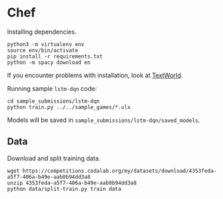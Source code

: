 # Chef


Installing dependencies.
```
python3 -m virtualenv env
source env/bin/activate
pip install -r requirements.txt
python -m spacy download en
```
If you encounter problems with installation, look at [TextWorld](https://github.com/Microsoft/TextWorld).

Running sample `lstm-dqn` code:
```
cd sample_submissions/lstm-dqn
python train.py ../../sample_games/*.ulx
```
Models will be saved in `sample_submissions/lstm-dqn/saved_models`.

## Data

Download and split training data.
```
wget https://competitions.codalab.org/my/datasets/download/4353feda-a5f7-406a-b49e-aab0b94dd3a8
unzip 4353feda-a5f7-406a-b49e-aab0b94dd3a8
python data/split-train.py train data
```
